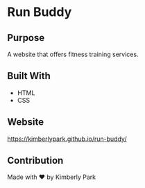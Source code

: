 # Run Buddy

## Purpose
A website that offers fitness training services.

## Built With
* HTML
* CSS

## Website
https://kimberlypark.github.io/run-buddy/

## Contribution
Made with ❤️  by Kimberly Park
